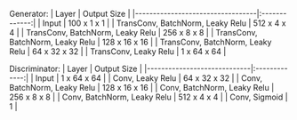 Generator:
| Layer                            |  Output Size  |
|----------------------------------|:-------------:|
| Input                            |  100 x 1 x 1  |
| TransConv, BatchNorm, Leaky Relu |  512 x 4 x 4  |
| TransConv, BatchNorm, Leaky Relu |  256 x 8 x 8  |
| TransConv, BatchNorm, Leaky Relu | 128 x 16 x 16 |
| TransConv, BatchNorm, Leaky Relu |  64 x 32 x 32 |
| TransConv, Leaky Relu            |  1 x 64 x 64  |

Discriminator:
| Layer                       |  Output Size  |
|-----------------------------|:-------------:|
| Input                       |  1 x 64 x 64  |
| Conv, Leaky Relu            |  64 x 32 x 32 |
| Conv, BatchNorm, Leaky Relu | 128 x 16 x 16 |
| Conv, BatchNorm, Leaky Relu |  256 x 8 x 8  |
| Conv, BatchNorm, Leaky Relu |  512 x 4 x 4  |
| Conv, Sigmoid               |       1       |
